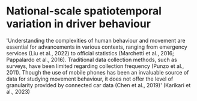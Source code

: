 # National-scale spatiotemporal variation in driver behaviour

'Understanding the complexities of human behaviour and movement are essential for advancements in various contexts, ranging from emergency services (Liu et al., 2022) to official statistics (Marchetti et al., 2016; Pappalardo et al., 2016). Traditional data collection methods, such as surveys, have been limited regarding collection frequency (Punzo et al., 2011). Though the use of mobile phones has been an invaluable source of data for studying movement behaviour, it does not offer the level of granularity provided by connected car data (Chen et al., 2019)' (Karikari et al., 2023)


